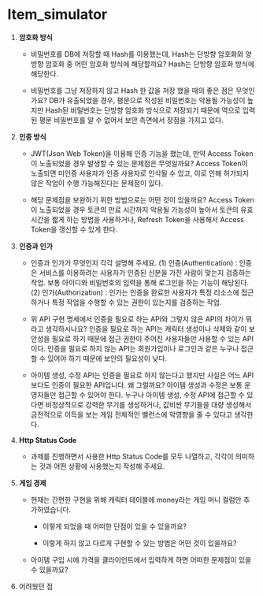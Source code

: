 # Item_simulator

1. **암호화 방식**

   - 비밀번호를 DB에 저장할 때 Hash를 이용했는데, Hash는 단방향 암호화와 양방향 암호화 중 어떤 암호화 방식에 해당할까요?
     Hash는 단방향 암호화 방식에 해당한다.

   - 비밀번호를 그냥 저장하지 않고 Hash 한 값을 저장 했을 때의 좋은 점은 무엇인가요?
     DB가 유출되었을 경우, 평문으로 작성된 비밀번호는 악용될 가능성이 높지만 Hash된 비밀번호는 단방향 암호화 방식으로 저장되기 때문에 역으로 입력된 평문 비밀번호를 알 수 없어서 보안 측면에서 장점을 가지고 있다.

2. **인증 방식**

   - JWT(Json Web Token)을 이용해 인증 기능을 했는데, 만약 Access Token이 노출되었을 경우 발생할 수 있는 문제점은 무엇일까요?
     Access Token이 노출되면 미인증 사용자가 인증 사용자로 인식될 수 있고, 이로 인해 허가되지 않은 작업이 수행 가능해진다는 문제점이 있다.

   - 해당 문제점을 보완하기 위한 방법으로는 어떤 것이 있을까요?
     Access Token이 노출되었을 경우 토큰의 만료 시간까지 악용될 가능성이 높아서
     토큰의 유효시간을 짧게 하는 방법을 사용하거나, Refresh Token을 사용해서 Access Token을 갱신할 수 있게 한다.

3. **인증과 인가**

   - 인증과 인가가 무엇인지 각각 설명해 주세요.
     (1) 인증(Authentication) : 인증은 서비스를 이용하려는 사용자가 인증된 신분을 가진 사람이 맞는지 검증하는 작업. 보통 아이디와 비밀번호의 입력을 통해 로그인을 하는 기능이 해당된다.
     (2) 인가(Authorization) : 인가는 인증을 완료한 사용자가 특정 리소스에 접근하거나 특정 작업을 수행할 수 있는 권한이 있는지를 검증하는 작업.

   - 위 API 구현 명세에서 인증을 필요로 하는 API와 그렇지 않은 API의 차이가 뭐라고 생각하시나요?
     인증을 필요로 하는 API는 캐릭터 생성이나 삭제와 같이 보안성을 필요로 하기 때문에 접근 권한이 주어진 사용자들만 사용할 수 있는 API이다.
     인증을 필요로 하지 않는 API는 회원가입이나 로그인과 같은 누구나 접근할 수 있어야 하기 때문에 보안의 필요성이 낮다.

   - 아이템 생성, 수정 API는 인증을 필요로 하지 않는다고 했지만 사실은 어느 API보다도 인증이 필요한 API입니다. 왜 그럴까요?
   아이템 생성과 수정은 보통 운영자들만 접근할 수 있어야 한다. 누구나 아이템 생성, 수정 API에 접근할 수 있다면 비정상적으로 강력한 무기를 생성하거나, 값비싼 무기들을 대량 생성해서 금전적으로 이득을 보는 게임 전체적인 밸런스에 악영향을 줄 수 있다고 생각한다.



4. **Http Status Code**
   - 과제를 진행하면서 사용한 Http Status Code를 모두 나열하고, 각각이 의미하는 것과 어떤 상황에 사용했는지 작성해 주세요.
5. **게임 경제**
   - 현재는 간편한 구현을 위해 캐릭터 테이블에 money라는 게임 머니 컬럼만 추가하였습니다.
     - 이렇게 되었을 때 어떠한 단점이 있을 수 있을까요?
     
     - 이렇게 하지 않고 다르게 구현할 수 있는 방법은 어떤 것이 있을까요?
   - 아이템 구입 시에 가격을 클라이언트에서 입력하게 하면 어떠한 문제점이 있을 수 있을까요?
6. 어려웠던 점
